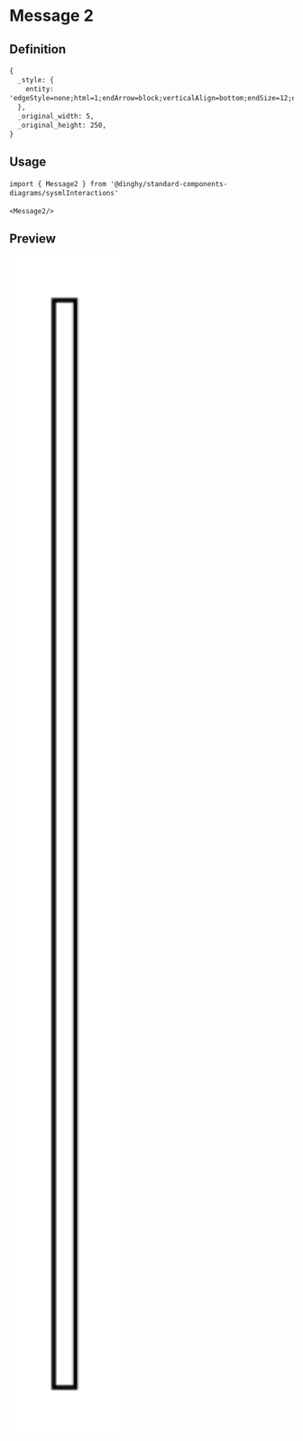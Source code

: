 # Message 2

## Definition

```
{
  _style: { 
    entity: 'edgeStyle=none;html=1;endArrow=block;verticalAlign=bottom;endSize=12;endFill=1;',
  },
  _original_width: 5,
  _original_height: 250,
}
```

## Usage

```
import { Message2 } from '@dinghy/standard-components-diagrams/sysmlInteractions'

<Message2/>
```

## Preview

<img src="./message-2.png" width="200"/>
